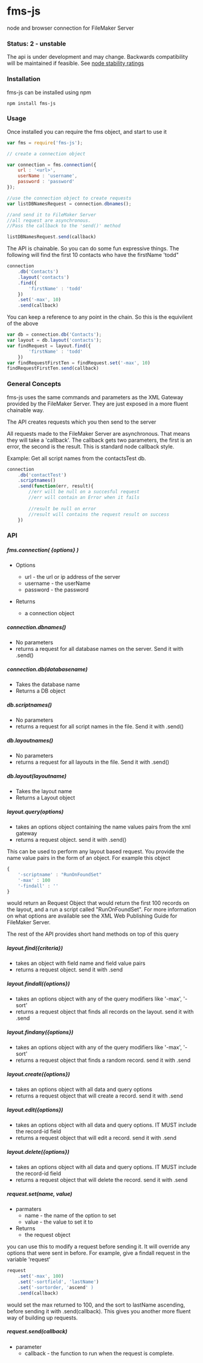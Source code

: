 # fms-js
node and browser connection for FileMaker Server

### Status: 2 - unstable
The api is under development and may change. Backwards compatibility will be maintained if feasible. See [node stability ratings](https://gist.github.com/isaacs/1776425)

### Installation
fms-js can be installed using npm 

`npm install fms-js`

### Usage
Once installed you can require the fms object, and start to use it

```javascript
var fms = require('fms-js');

// create a connection object

var connection = fms.connection({
	url : '<url>',
	userName : 'username',
	password : 'password'
});

//use the connection object to create requests
var listDBNamesRequest = connection.dbnames();

//and send it to FileMaker Server
//all request are asynchronous. 
//Pass the callback to the 'send()' method

listDBNamesRequest.send(callback)

```

The API is chainable. So you can do some fun expressive things.  The following will find the first 10 contacts who have the firstName 'todd"

```javascript
connection
	.db('Contacts')
	.layout('contacts')
	.find({
		'firstName' : 'todd'
	})
	.set('-max', 10)
	.send(callback)

```
You can keep a reference to any point in the chain. So this is the equivilent of the above

```javascript
var db = connection.db('Contacts');
var layout = db.layout('contacts');
var findRequest = layout.find({
		'firstName' : 'todd'
	})
var findRequestFirstTen = findRequest.set('-max', 10)
findRequestFirstTen.send(callback)
```

### General Concepts
fms-js uses the same commands and parameters as the XML Gateway provided by the FileMaker Server. They are just exposed in a more fluent chainable way.

The API creates requests which you then send to the server

All requests made to the FileMaker Server are asynchronous. That means they will take a 'callback'.  The callback gets two parameters, the first is an error, the second is the result.  This is standard node callback style.

Example: Get all script names from the contactsTest db.

```javascript
connection
	.db('contactTest')
	.scriptnames()
	.send(function(err, result){
		//err will be null on a succesful request
		//err will contain an Error when it fails
		
		//result be null on error
		//result will contains the request result on success
	})
```
### API

##### fms.connection( {options} )

* Options

	* url - the url or ip address of the server
	* username - the userName
	* password -  the password

* Returns
	* a connection object


##### connection.dbnames()

* No parameters
* returns a request for all database names on the server. Send it with .send()

##### connection.db(databasename)

* Takes the database name
* Returns a DB object

##### db.scriptnames()
* No parameters
* returns a request for all script names in the file. Send it with .send()

##### db.layoutnames()
* No parameters
* returns a request for all layouts in the file. Send it with .send()

##### db.layout(layoutname)

* Takes the layout name
* Returns a Layout object

##### layout.query(options)
* takes an options object containing the name values pairs from the xml gateway
* returns a request object. send it with .send()

This can be used to perform any layout based request. You provide the name value pairs in the form of an object.  For example this object

```javascript
{
	'-scriptname' : "RunOnFoundSet"
	'-max' : 100
	'-findall' : ''
}
```
would return an Request Object that would return the first 100 records on the layout, and a run a script called "RunOnFoundSet".  For more information on what options are available see the XML Web Publishing Guide for FileMaker Server.

The rest of the API provides short hand methods on top of this query

##### layout.find({criteria})
* takes an object with field name and field value pairs
* returns a request object. send it with .send

##### layout.findall({options})
* takes an options object with any of the query modifiers like '-max', '-sort'
* returns a request object that finds all records on the layout. send it with .send

##### layout.findany({options})
* takes an options object with any of the query modifiers like '-max', '-sort'
* returns a request object that finds a random record. send it with .send

##### layout.create({options})
* takes an options object with all data and query options
* returns a request object that will create a record. send it with .send

##### layout.edit({options})
* takes an options object with all data and query options. IT MUST include the record-id field
* returns a request object that will edit a record. send it with .send

##### layout.delete({options})
* takes an options object with all data and query options. IT MUST include the record-id field
* returns a request object that will delete the record. send it with .send

##### request.set(name, value)
* parmaters
	* name - the name of the option to set
	* value - the value to set it to
* Returns
	* the request object 

you can use this to modify a request before sending it. It will override any options that were sent in before. For example, give a findall request in the variable 'request'

```javascript
request
	.set('-max', 100)
	.set('-sortfield', 'lastName')
	.set('-sortorder, 'ascend' )
	.send(callback)
```
would set the max returned to 100, and the sort to lastName ascending, before sending it with .send(callback). This gives you another more fluent way of building up requests.

##### request.send(callback)
* parameter
	* callback - the function to run when the request is complete.

